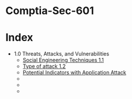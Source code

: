 # Comptia-Sec-601

# Index 
- 1.0 Threats, Attacks, and Vulnerabilities 
  - [Social Engineering Techniques 1.1](https://github.com/CoreyCBurton/Comptia-sec-601/blob/main/1.0/Social%20Engineering%20Techniques%201.1.md)
  - [Type of attack 1.2](https://github.com/CoreyCBurton/Comptia-sec-601/blob/main/1.0/Type%20of%20attack%201.2.md)
  - [Potential Indicators with Application Attack](https://github.com/CoreyCBurton/Comptia-sec-601/blob/main/1.0/Potential%20Indicators%20with%20Application%20Attack%201.3.md)
  - []()
  - []()
  - []()


